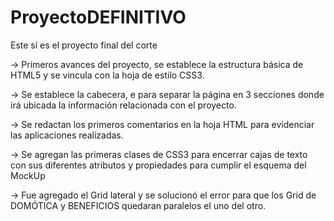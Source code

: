 # ProyectoDEFINITIVO
Este sí es el proyecto final del corte

-> Primeros avances del proyecto, se establece la estructura básica de HTML5 y se vincula con la hoja de estilo CSS3.

-> Se establece la cabecera, e para separar la página en 3 secciones donde irá ubicada la información relacionada con el proyecto.

-> Se redactan los primeros comentarios en la hoja HTML para evidenciar las aplicaciones realizadas.

-> Se agregan las primeras clases de CSS3 para encerrar cajas de texto con sus diferentes atributos y propiedades para cumplir el esquema del MockUp

-> Fue agregado el Grid lateral y se solucionó el error para que los Grid de DOMÓTICA y BENEFICIOS quedaran paralelos el uno del otro.
